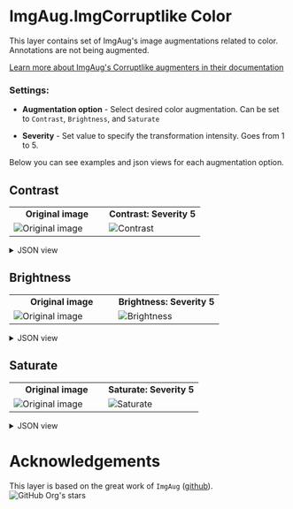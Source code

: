 # ImgAug.ImgCorruptlike Color

This layer contains set of ImgAug's image augmentations related to color. Annotations are not being augmented.

[Learn more about ImgAug's Corruptlike augmenters in their documentation](https://imgaug.readthedocs.io/en/latest/source/api_augmenters_imgcorruptlike.html)

### Settings:

- **Augmentation option** - Select desired color augmentation. Can be set to `Contrast`, `Brightness`, and `Saturate`

- **Severity** - Set value to specify the transformation intensity. Goes from 1 to 5.

Below you can see examples and json views for each augmentation option.

## Contrast

<table>
<tr>
<td style="text-align:center; width:50%"><strong>Original image</strong></td>
<td style="text-align:center; width:50%"><strong>Contrast: Severity 5</strong></td>
</tr>
<tr>
<td> <img src="https://github.com/supervisely-ecosystem/data-nodes/assets/115161827/894e0c45-44c9-4c67-9d9f-11cd5654fc90" alt="Original image" /> </td>
<td> <img src="https://github.com/supervisely-ecosystem/data-nodes/assets/115161827/6283435f-d610-4c44-af7c-0326f4b8d027" alt="Contrast" /> </td>
</tr>
</table>

<details>
  <summary>JSON view</summary>
<pre>
{
    "action": "iaa_imgcorruptlike_color",
    "src": [
        "$images_project_1"
    ],
    "dst": "$iaa_imgcorruptlike_color_8",
    "settings": {
        "option": "contrast",
        "severity": 5
    }
}
</pre>
</details>

## Brightness
<table>
<tr>
<td style="text-align:center; width:50%"><strong>Original image</strong></td>
<td style="text-align:center; width:50%"><strong>Brightness: Severity 5</strong></td>
</tr>
<tr>
<td> <img src="https://github.com/supervisely-ecosystem/data-nodes/assets/115161827/894e0c45-44c9-4c67-9d9f-11cd5654fc90" alt="Original image" /> </td>
<td> <img src="https://github.com/supervisely-ecosystem/data-nodes/assets/115161827/8773dde8-ebcd-43e2-986b-5764d2921044" alt="Brightness" /> </td>
</tr>
</table>


<details>
  <summary>JSON view</summary>
<pre>
{
    "action": "iaa_imgcorruptlike_color",
    "src": [
        "$images_project_1"
    ],
    "dst": "$iaa_imgcorruptlike_color_8",
    "settings": {
        "option": "brightness",
        "severity": 5
    }
}
</pre>
</details>

## Saturate
<table>
<tr>
<td style="text-align:center; width:50%"><strong>Original image</strong></td>
<td style="text-align:center; width:50%"><strong>Saturate: Severity 5</strong></td>
</tr>
<tr>
<td> <img src="https://github.com/supervisely-ecosystem/data-nodes/assets/115161827/894e0c45-44c9-4c67-9d9f-11cd5654fc90" alt="Original image" /> </td>
<td> <img src="https://github.com/supervisely-ecosystem/data-nodes/assets/115161827/bb70d2db-5830-41b2-b00d-b965db26e603" alt="Saturate" /> </td>
</tr>
</table>

<details>
  <summary>JSON view</summary>
<pre>
{
    "action": "iaa_imgcorruptlike_color",
    "src": [
        "$images_project_1"
    ],
    "dst": "$iaa_imgcorruptlike_color_8",
    "settings": {
        "option": "saturate",
        "severity": 5
    }
}
</pre>
</details>

# Acknowledgements

This layer is based on the great work of `ImgAug` ([github](https://github.com/aleju/imgaug)). ![GitHub Org's stars](https://img.shields.io/github/stars/aleju/imgaug?style=social)
